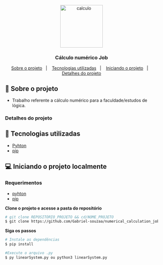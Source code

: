 <div align="center">
	 <img alt="calculo" align="center" src="https://i.pinimg.com/originals/6e/eb/df/6eebdf642e4b2e838c150f9526b99e02.jpg" width="140px">
</div>

<div align="center">
  <h3>
    Cálculo numérico Job
  </h3>

  <p>
    <a href="#-sobre-o-projeto">Sobre o projeto</a>&nbsp;&nbsp;&nbsp;|&nbsp;&nbsp;&nbsp;
    <a href="#-tecnologias-utilizadas"> Tecnologias utilizadas</a>&nbsp;&nbsp;&nbsp;|&nbsp;&nbsp;&nbsp;
    <a href="#-iniciando-o-projeto">Iniciando o projeto</a>&nbsp;&nbsp;&nbsp;|&nbsp;&nbsp;&nbsp;
    <a href="#-detalhes-do-projeto">Detalhes do projeto</a>
  </p>
</div>

## 📘 Sobre o projeto

- <p>Trabalho referente a cálculo numérico para a faculdade/estudos de lógica.</p>


### Detalhes do projeto

## 🚀 Tecnologias utilizadas

- [Pyhton](https://www.python.org/ 'Pyhton')
- [pip](https://pypi.org/project/pip/ 'pip')

## 💻 Iniciando o projeto localmente

### Requerimentos

- [pyhton](https://www.python.org/)
- [pip](https://pypi.org/project/pip/)

**Clone o projeto e acesse a pasta do repositório**

```bash
# git clone REPOSITÓRIO_PROJETO && cd/NOME_PROJETO
$ git clone https://github.com/Gabriel-souzaa/numerical_calculation_jobs.git && cd numerical_calculation_jobs
```

**Siga os passos**

```bash
# Instale as dependências
$ pip install

#Execute o arquivo .py
$ py linearSystem.py ou python3 linearSystem.py
```